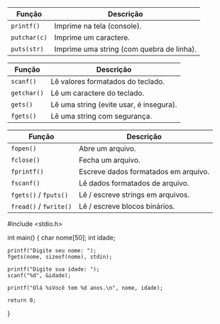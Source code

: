 | Função       | Descrição                                 |
| ------------ | ----------------------------------------- |
| `printf()`   | Imprime na tela (console).                |
| `putchar(c)` | Imprime um caractere.                     |
| `puts(str)`  | Imprime uma string (com quebra de linha). |

| Função      | Descrição                               |
| ----------- | --------------------------------------- |
| `scanf()`   | Lê valores formatados do teclado.       |
| `getchar()` | Lê um caractere do teclado.             |
| `gets()`    | Lê uma string (evite usar, é insegura). |
| `fgets()`   | Lê uma string com segurança.            |

| Função                 | Descrição                            |
| ---------------------- | ------------------------------------ |
| `fopen()`              | Abre um arquivo.                     |
| `fclose()`             | Fecha um arquivo.                    |
| `fprintf()`            | Escreve dados formatados em arquivo. |
| `fscanf()`             | Lê dados formatados de arquivo.      |
| `fgets()` / `fputs()`  | Lê / escreve strings em arquivos.    |
| `fread()` / `fwrite()` | Lê / escreve blocos binários.        |

#include <stdio.h>

int main() {
    char nome[50];
    int idade;

    printf("Digite seu nome: ");
    fgets(nome, sizeof(nome), stdin);

    printf("Digite sua idade: ");
    scanf("%d", &idade);

    printf("Olá %sVocê tem %d anos.\n", nome, idade);

    return 0;
}
